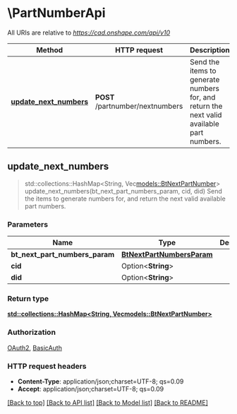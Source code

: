 # \PartNumberApi

All URIs are relative to *https://cad.onshape.com/api/v10*

Method | HTTP request | Description
------------- | ------------- | -------------
[**update_next_numbers**](PartNumberApi.md#update_next_numbers) | **POST** /partnumber/nextnumbers | Send the items to generate numbers for, and return the next valid available part numbers.



## update_next_numbers

> std::collections::HashMap<String, Vec<models::BtNextPartNumber>> update_next_numbers(bt_next_part_numbers_param, cid, did)
Send the items to generate numbers for, and return the next valid available part numbers.

### Parameters


Name | Type | Description  | Required | Notes
------------- | ------------- | ------------- | ------------- | -------------
**bt_next_part_numbers_param** | [**BtNextPartNumbersParam**](BtNextPartNumbersParam.md) |  | [required] |
**cid** | Option<**String**> |  |  |
**did** | Option<**String**> |  |  |

### Return type

[**std::collections::HashMap<String, Vec<models::BtNextPartNumber>>**](Vec.md)

### Authorization

[OAuth2](../README.md#OAuth2), [BasicAuth](../README.md#BasicAuth)

### HTTP request headers

- **Content-Type**: application/json;charset=UTF-8; qs=0.09
- **Accept**: application/json;charset=UTF-8; qs=0.09

[[Back to top]](#) [[Back to API list]](../README.md#documentation-for-api-endpoints) [[Back to Model list]](../README.md#documentation-for-models) [[Back to README]](../README.md)

